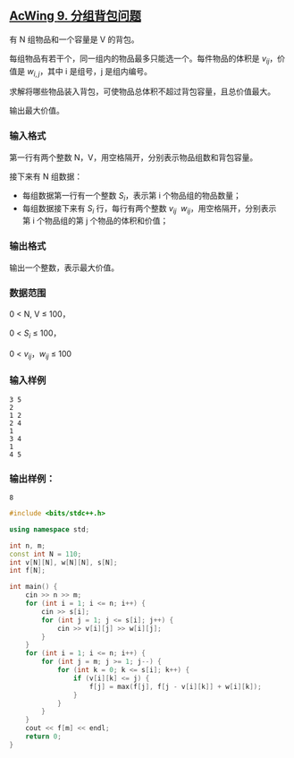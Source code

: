 ## [AcWing **9. 分组背包问题**](https://www.acwing.com/problem/content/9/)

有 N 组物品和一个容量是 V 的背包。

每组物品有若干个，同一组内的物品最多只能选一个。每件物品的体积是 $v_{ij}$，价值是 $w_{i,j}$，其中 i 是组号，j 是组内编号。

求解将哪些物品装入背包，可使物品总体积不超过背包容量，且总价值最大。

输出最大价值。

### **输入格式**

第一行有两个整数 N，V，用空格隔开，分别表示物品组数和背包容量。

接下来有 N 组数据：

- 每组数据第一行有一个整数 $S_i$，表示第 i 个物品组的物品数量；
- 每组数据接下来有 $S_i$ 行，每行有两个整数 $v_{ij}$  $w_{ij}$，用空格隔开，分别表示第 i 个物品组的第 j 个物品的体积和价值；

### **输出格式**

输出一个整数，表示最大价值。

### **数据范围**

0 < N, V ≤ 100，

0 < $S_i$ ≤ 100，

0 < $v_{ij}$，$w_{ij}$ ≤ 100

### **输入样例**

```
3 5
2
1 2
2 4
1
3 4
1
4 5
```

### **输出样例：**

```
8
```

```cpp
#include <bits/stdc++.h>

using namespace std;

int n, m;
const int N = 110;
int v[N][N], w[N][N], s[N];
int f[N];

int main() {
    cin >> n >> m;
    for (int i = 1; i <= n; i++) {
        cin >> s[i];
        for (int j = 1; j <= s[i]; j++) {
            cin >> v[i][j] >> w[i][j];
        }
    }
    for (int i = 1; i <= n; i++) {
        for (int j = m; j >= 1; j--) {
            for (int k = 0; k <= s[i]; k++) {
                if (v[i][k] <= j) {
                    f[j] = max(f[j], f[j - v[i][k]] + w[i][k]);
                }
            }
        }
    }
    cout << f[m] << endl;
    return 0;
}
```